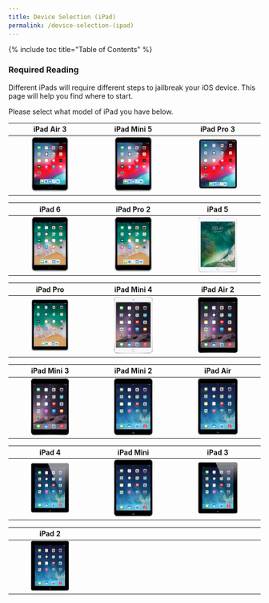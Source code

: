 ```yaml
---
title: Device Selection (iPad)
permalink: /device-selection-(ipad)
---
```


{% include toc title="Table of Contents" %}

### Required Reading

Different iPads will require different steps to jailbreak your iOS device. This page will help you find where to start.

Please select what model of iPad you have below.

<table>
  <colgroup>
    <col span="1" style="width: 33%;">
    <col span="1" style="width: 33%;">
    <col span="1" style="width: 34%;">
  </colgroup>
  <thead>
    <tr>
      <th style="text-align: center; font-weight: bold;">iPad Air 3</th>
      <th style="text-align: center; font-weight: bold;">iPad Mini 5</th>
      <th style="text-align: center; font-weight: bold;">iPad Pro 3</th>
    </tr>
  </thead>
  <tbody>
    <tr>
      <td style="text-align: center; font-weight: bold;"><a href="firmware-selection-(ipad-air-3)"><img src="/assets/images/iPad11,3.png" alt="" width="50%"></a></td>
      <td style="text-align: center; font-weight: bold;"><a href="firmware-selection-(ipad-mini-5)"><img src="/assets/images/iPad11,1.png" alt="" width="50%"></a></td>
      <td style="text-align: center; font-weight: bold;"><a href="firmware-selection-(ipad-pro-3)"><img src="/assets/images/iPad8,5.png" alt="" width="50%"></a></td>
    </tr>
  </tbody>
</table>

<table>
  <colgroup>
    <col span="1" style="width: 33%;">
    <col span="1" style="width: 33%;">
    <col span="1" style="width: 34%;">
  </colgroup>
  <thead>
    <tr>
      <th style="text-align: center; font-weight: bold;">iPad 6</th>
      <th style="text-align: center; font-weight: bold;">iPad Pro 2</th>
      <th style="text-align: center; font-weight: bold;">iPad 5</th>
    </tr>
  </thead>
  <tbody>
    <tr>
      <td style="text-align: center; font-weight: bold;"><a href="firmware-selection-(ipad-6)"><img src="/assets/images/iPad7,5.png" alt="" width="50%"></a></td>
      <td style="text-align: center; font-weight: bold;"><a href="firmware-selection-(ipad-pro-2)"><img src="/assets/images/iPad7,1.png" alt="" width="50%"></a></td>
      <td style="text-align: center; font-weight: bold;"><a href="firmware-selection-(ipad-5)"><img src="/assets/images/iPad6,12.png" alt="" width="50%"></a></td>
    </tr>
  </tbody>
</table>

<table>
  <colgroup>
    <col span="1" style="width: 33%;">
    <col span="1" style="width: 33%;">
    <col span="1" style="width: 34%;">
  </colgroup>
  <thead>
    <tr>
      <th style="text-align: center; font-weight: bold;">iPad Pro</th>
      <th style="text-align: center; font-weight: bold;">iPad Mini 4</th>
      <th style="text-align: center; font-weight: bold;">iPad Air 2</th>
    </tr>
  </thead>
  <tbody>
    <tr>
      <td style="text-align: center; font-weight: bold;"><a href="firmware-selection-(ipad-pro)"><img src="/assets/images/iPad6,7.png" alt="" width="50%"></a></td>
      <td style="text-align: center; font-weight: bold;"><a href="firmware-selection-(ipad-mini-4)"><img src="/assets/images/iPad5,1.png" alt="" width="50%"></a></td>
      <td style="text-align: center; font-weight: bold;"><a href="firmware-selection-(ipad-air-2)"><img src="/assets/images/iPad5,4.png" alt="" width="50%"></a></td>
    </tr>
  </tbody>
</table>

<table>
  <colgroup>
    <col span="1" style="width: 33%;">
    <col span="1" style="width: 33%;">
    <col span="1" style="width: 34%;">
  </colgroup>
  <thead>
    <tr>
      <th style="text-align: center; font-weight: bold;">iPad Mini 3</th>
      <th style="text-align: center; font-weight: bold;">iPad Mini 2</th>
      <th style="text-align: center; font-weight: bold;">iPad Air</th>
    </tr>
  </thead>
  <tbody>
    <tr>
      <td style="text-align: center; font-weight: bold;"><a href="firmware-selection-(ipad-mini-3)"><img src="/assets/images/iPad4,8.png" alt="" width="50%"></a></td>
      <td style="text-align: center; font-weight: bold;"><a href="firmware-selection-(ipad-mini-2)"><img src="/assets/images/iPad4,4.png" alt="" width="50%"></a></td>
      <td style="text-align: center; font-weight: bold;"><a href="firmware-selection-(ipad-air)"><img src="/assets/images/iPad4,2.png" alt="" width="50%"></a></td>
    </tr>
  </tbody>
</table>

<table>
  <colgroup>
    <col span="1" style="width: 33%;">
    <col span="1" style="width: 33%;">
    <col span="1" style="width: 34%;">
  </colgroup>
  <thead>
    <tr>
      <th style="text-align: center; font-weight: bold;">iPad 4</th>
      <th style="text-align: center; font-weight: bold;">iPad Mini</th>
      <th style="text-align: center; font-weight: bold;">iPad 3</th>
    </tr>
  </thead>
  <tbody>
    <tr>
      <td style="text-align: center; font-weight: bold;"><a href="firmware-selection-(ipad-4)"><img src="/assets/images/iPad3,4.png" alt="" width="50%"></a></td>
      <td style="text-align: center; font-weight: bold;"><a href="firmware-selection-(ipad-mini)"><img src="/assets/images/iPad2,7.png" alt="" width="50%"></a></td>
      <td style="text-align: center; font-weight: bold;"><a href="firmware-selection-(ipad-3)"><img src="/assets/images/iPad3,1.png" alt="" width="50%"></a></td>
    </tr>
  </tbody>
</table>

<table>
  <colgroup>
    <col span="1" style="width: 33%;">
    <col span="1" style="width: 33%;">
    <col span="1" style="width: 34%;">
  </colgroup>
  <thead>
    <tr>
      <th style="text-align: center; font-weight: bold;">iPad 2</th>
      <th style="text-align: center; font-weight: bold;"></th>
      <th style="text-align: center; font-weight: bold;"></th>
    </tr>
  </thead>
  <tbody>
    <tr>
      <td style="text-align: center; font-weight: bold;"><a href="firmware-selection-(ipad-2)"><img src="/assets/images/iPad2,1.png" alt="" width="50%"></a></td>
      <th style="text-align: center; font-weight: bold;"></th>
      <th style="text-align: center; font-weight: bold;"></th>
    </tr>
  </tbody>
</table>

